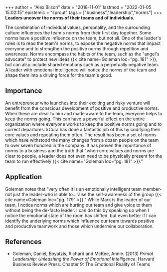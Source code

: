 +++
author = "Alex Bilson"
date = "2018-11-01"
lastmod = "2022-01-05 15:02:15"
epistemic = "sprout"
tags = ["business","leadership","norms"]
+++
**Leaders uncover the norms of their teams and of individuals.**

The combination of individual values, personality, and the surrounding culture influences the team's norms from their first day together. Some norms have a positive influence on the team, but not all.  One of the leader's roles is to read the team's norms, to expose the negative norms that impact everyone and to strengthen the positive norms through repetition and awareness.  Norms encompass the habits of the team, such as the "angel's advocate" to protect new ideas {{< cite name=Goleman loc="pg. 181" >}}, but can also include shared emotions such as a perpetually negative team. A leader with emotional intelligence will notice the norms of the team and shape them into a driving force for the team's good.

## Importance

An entrepreneur who launches into their exciting and risky venture will benefit from the conscious development of positive and productive norms.  When these are clear to him and made aware to the team, everyone helps to keep the norms going.  This can have a powerful effect on the entire organization where everyone works to keep the positive norms going and to correct departures.  kCura has done a fantastic job of this by codifying their core values and repeating them often.  The result has been a set of norms which have withstood the many changes from a dozen people on the team to over seven hundred in the company.  It has proven the importance of norms to a business and the truth that "when core values and norms are clear to people, a leader does not even need to be physically present for the team to run effectively {{< cite name="Goleman loc="pg. 181" >}}."

## Application

Goleman notes that "very often it is an emotionally intelligent team member-not just the leader-who is able to...raise the self-awareness of the group {{< cite name=Goleman loc="pg. 179" >}}."  While Mark is the leader of our team, I notice norms which are hurting our team and give voice to them without being the de-facto leader.  I can do this by speaking up when I notice the emotional state of the room has shifted, but even better if I can identify the underlying norms which influence our team towards positive and productive teamwork and those which undermine our collaboration.

## References

- Goleman, Daniel, Boyatzis, Richard and McKee, Annie. (2013) _Primal Leadership: Unleashing the Power of Emotional Intelligence_. Harvard Business Review Press. Chapter 9: The Emotional Reality of Teams
